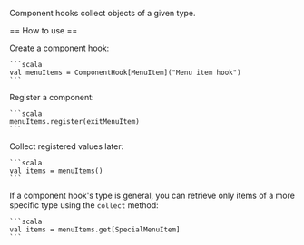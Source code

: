 Component hooks collect objects of a given type.

== How to use ==

Create a component hook:

    ```scala
    val menuItems = ComponentHook[MenuItem]("Menu item hook")
    ```

Register a component:

    ```scala
    menuItems.register(exitMenuItem)
    ```

Collect registered values later:

    ```scala
    val items = menuItems()
    ```

If a component hook's type is general, you can retrieve only items of a more specific type using the `collect` method:

    ```scala
    val items = menuItems.get[SpecialMenuItem]
    ```